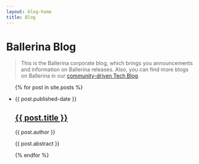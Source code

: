 ```yaml
---
layout: blog-home
title: Blog
---
```

<h1>Ballerina Blog</h1>

> This is the Ballerina corporate blog, which brings you announcements and information on Ballerina releases. Also, you can find more blogs on Ballerina in our [community-driven Tech Blog](https://medium.com/ballerina-techblog).

<ul class="cBlogList">
  {% for post in site.posts %}
    <li>
      <p class="cDate">{{ post.published-date }}</p>
      <h2><a href="{{ post.url }}">{{ post.title }}</a></h2>
      <p class="cAuthor">{{ post.author }}</p>
      <p>{{ post.abstract }}</p>
      <!-- {{ post.excerpt }} -->
    </li>
  {% endfor %}
</ul>